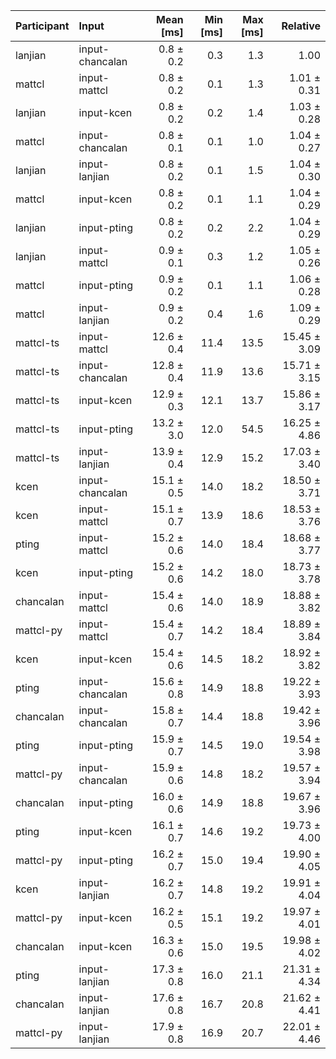 | Participant | Input | Mean [ms] | Min [ms] | Max [ms] | Relative |
|:---|:---|---:|---:|---:|---:|
| lanjian | input-chancalan | 0.8 ± 0.2 | 0.3 | 1.3 | 1.00 |
| mattcl | input-mattcl | 0.8 ± 0.2 | 0.1 | 1.3 | 1.01 ± 0.31 |
| lanjian | input-kcen | 0.8 ± 0.2 | 0.2 | 1.4 | 1.03 ± 0.28 |
| mattcl | input-chancalan | 0.8 ± 0.1 | 0.1 | 1.0 | 1.04 ± 0.27 |
| lanjian | input-lanjian | 0.8 ± 0.2 | 0.1 | 1.5 | 1.04 ± 0.30 |
| mattcl | input-kcen | 0.8 ± 0.2 | 0.1 | 1.1 | 1.04 ± 0.29 |
| lanjian | input-pting | 0.8 ± 0.2 | 0.2 | 2.2 | 1.04 ± 0.29 |
| lanjian | input-mattcl | 0.9 ± 0.1 | 0.3 | 1.2 | 1.05 ± 0.26 |
| mattcl | input-pting | 0.9 ± 0.2 | 0.1 | 1.1 | 1.06 ± 0.28 |
| mattcl | input-lanjian | 0.9 ± 0.2 | 0.4 | 1.6 | 1.09 ± 0.29 |
| mattcl-ts | input-mattcl | 12.6 ± 0.4 | 11.4 | 13.5 | 15.45 ± 3.09 |
| mattcl-ts | input-chancalan | 12.8 ± 0.4 | 11.9 | 13.6 | 15.71 ± 3.15 |
| mattcl-ts | input-kcen | 12.9 ± 0.3 | 12.1 | 13.7 | 15.86 ± 3.17 |
| mattcl-ts | input-pting | 13.2 ± 3.0 | 12.0 | 54.5 | 16.25 ± 4.86 |
| mattcl-ts | input-lanjian | 13.9 ± 0.4 | 12.9 | 15.2 | 17.03 ± 3.40 |
| kcen | input-chancalan | 15.1 ± 0.5 | 14.0 | 18.2 | 18.50 ± 3.71 |
| kcen | input-mattcl | 15.1 ± 0.7 | 13.9 | 18.6 | 18.53 ± 3.76 |
| pting | input-mattcl | 15.2 ± 0.6 | 14.0 | 18.4 | 18.68 ± 3.77 |
| kcen | input-pting | 15.2 ± 0.6 | 14.2 | 18.0 | 18.73 ± 3.78 |
| chancalan | input-mattcl | 15.4 ± 0.6 | 14.0 | 18.9 | 18.88 ± 3.82 |
| mattcl-py | input-mattcl | 15.4 ± 0.7 | 14.2 | 18.4 | 18.89 ± 3.84 |
| kcen | input-kcen | 15.4 ± 0.6 | 14.5 | 18.2 | 18.92 ± 3.82 |
| pting | input-chancalan | 15.6 ± 0.8 | 14.9 | 18.8 | 19.22 ± 3.93 |
| chancalan | input-chancalan | 15.8 ± 0.7 | 14.4 | 18.8 | 19.42 ± 3.96 |
| pting | input-pting | 15.9 ± 0.7 | 14.5 | 19.0 | 19.54 ± 3.98 |
| mattcl-py | input-chancalan | 15.9 ± 0.6 | 14.8 | 18.2 | 19.57 ± 3.94 |
| chancalan | input-pting | 16.0 ± 0.6 | 14.9 | 18.8 | 19.67 ± 3.96 |
| pting | input-kcen | 16.1 ± 0.7 | 14.6 | 19.2 | 19.73 ± 4.00 |
| mattcl-py | input-pting | 16.2 ± 0.7 | 15.0 | 19.4 | 19.90 ± 4.05 |
| kcen | input-lanjian | 16.2 ± 0.7 | 14.8 | 19.2 | 19.91 ± 4.04 |
| mattcl-py | input-kcen | 16.2 ± 0.5 | 15.1 | 19.2 | 19.97 ± 4.01 |
| chancalan | input-kcen | 16.3 ± 0.6 | 15.0 | 19.5 | 19.98 ± 4.02 |
| pting | input-lanjian | 17.3 ± 0.8 | 16.0 | 21.1 | 21.31 ± 4.34 |
| chancalan | input-lanjian | 17.6 ± 0.8 | 16.7 | 20.8 | 21.62 ± 4.41 |
| mattcl-py | input-lanjian | 17.9 ± 0.8 | 16.9 | 20.7 | 22.01 ± 4.46 |
